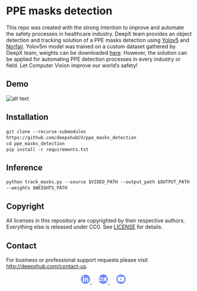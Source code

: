 # PPE masks detection

This repo was created with the strong intention to improve and automate the safety processes in healthcare industry. DeepX team provides an object detection and tracking solution of a PPE masks detection using [Yolov5](https://github.com/ultralytics/yolov5) and [Norfair](https://github.com/tryolabs/norfair). Yolov5m model was trained on a custom dataset gathered by DeepX team, weights can be downloaded [here](https://drive.google.com/file/d/1BnSLhpNU3w2ifZtKuKwAMttbUnZXCU7W/view?usp=sharing). However, the solution can be applied for automating PPE detection processes in every industry or field. Let Computer Vision improve our world’s safety!
 
## Demo
![alt text](docs/masks.gif)

## Installation
```
git clone --recurse-submodules https://github.com/deepxhubCV/ppe_masks_detection
cd ppe_masks_detection
pip install -r requirements.txt
```

## Inference
```
python track_masks.py --source $VIDEO_PATH --output_path $OUTPUT_PATH --weights $WEIGHTS_PATH
```

## Copyright

All licenses in this repository are copyrighted by their respective authors. Everything else is released under CC0. See [LICENSE](https://github.com/deepxhubCV/ppe_masks_detection/LICENSE) for details. 


## Contact 
For business or professional support requests please visit http://deepxhub.com/contact-us.

<div align="center">
 </a>
  <img width="3%" />
  <a href="https://www.linkedin.com/company/deepxhub">
    <img src="docs/linkedin.png" width="5%"/>
 </a>
  <img width="3%" />
  <a href="http://deepxhub.com/">
    <img src="docs/website.png" width="5%"/>
  </a>
  <img width="3%" />
  <a href="https://www.youtube.com/channel/UC0iG-g0gtlOcazSc71VkyuA/videos">
    <img src="docs/youtube.png" width="5%"/>

